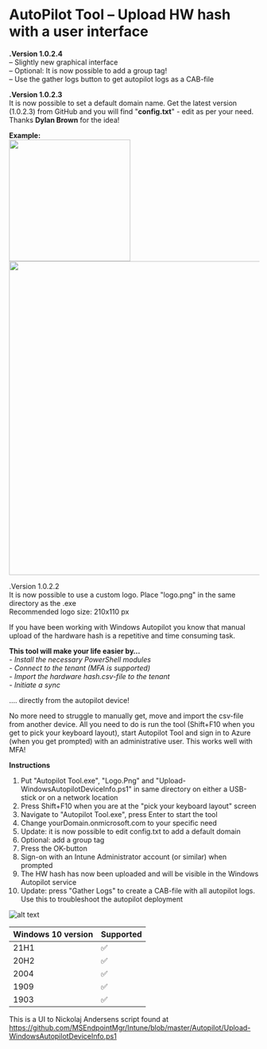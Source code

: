 # AutoPilot Tool – Upload HW hash with a user interface

<p><strong>.Version 1.0.2.4</strong><br>
– Slightly new graphical interface<br>
– Optional: It is now possible to add a group tag!<br>
– Use the gather logs button to get autopilot logs as a CAB-file<br>
</p>

<!-- wp:paragraph -->
<p><strong>.Version 1.0.2.3</strong><br>It is now possible to set a default domain name. Get the latest version (1.0.2.3) from GitHub and you will find "<strong>config.txt</strong>" - edit as per your need. Thanks <strong>Dylan Brown</strong> for the idea!</p>
<!-- /wp:paragraph -->

<!-- wp:paragraph -->
<p><strong>Example: <br></strong><img class="wp-image-552" style="width: 244px;" src="https://www.nicklasahlberg.se/wp-content/uploads/2020/11/config_example.png" alt=""><br><img class="wp-image-551" style="width: 630px;" src="https://www.nicklasahlberg.se/wp-content/uploads/2020/11/config_example2.png" alt=""></p>
<!-- /wp:paragraph -->

.Version 1.0.2.2<br>
It is now possible to use a custom logo. Place "logo.png" in the same directory as the .exe<br>
Recommended logo size: 210x110 px

If you have been working with Windows Autopilot you know that manual upload of the hardware hash is a repetitive and time consuming task.

**This tool will make your life easier by…**<br>
*- Install the necessary PowerShell modules*<br>
*- Connect to the tenant (MFA is supported)*<br>
*- Import the hardware hash.csv-file to the tenant*<br>
*- Initiate a sync*

…. directly from the autopilot device! 

No more need to struggle to manually get, move and import the csv-file from another device. All you need to do is run the tool (Shift+F10 when you get to pick your keyboard layout), start Autopilot Tool and sign in to Azure (when you get prompted) with an administrative user. This works well with MFA!

**Instructions**<br>
1. Put "Autopilot Tool.exe", "Logo.Png" and "Upload-WindowsAutopilotDeviceInfo.ps1" in same directory on either a USB-stick or on a network location<br>
2. Press Shift+F10 when you are at the "pick your keyboard layout" screen<br>
3. Navigate to "Autopilot Tool.exe", press Enter to start the tool<br>
4. Change yourDomain.onmicrosoft.com to your specific need<br>
5. Update: it is now possible to edit config.txt to add a default domain
6. Optional: add a group tag
7. Press the OK-button<br>
8. Sign-on with an Intune Administrator account (or similar) when prompted<br>
9. The HW hash has now been uploaded and will be visible in the Windows Autopilot service
10. Update: press "Gather Logs" to create a CAB-file with all autopilot logs. Use this to troubleshoot the autopilot deployment

![alt text](https://www.nicklasahlberg.se/wp-content/uploads/2021/08/Autopilot_GIF_new.gif)

| Windows 10 version | Supported |
| ------- | ------------------ |
| 21H1  | :white_check_mark: |
| 20H2  | :white_check_mark: |
| 2004  | :white_check_mark: |
| 1909  | :white_check_mark: |
| 1903  | :white_check_mark: |

This is a UI to Nickolaj Andersens script found at<br>
https://github.com/MSEndpointMgr/Intune/blob/master/Autopilot/Upload-WindowsAutopilotDeviceInfo.ps1
